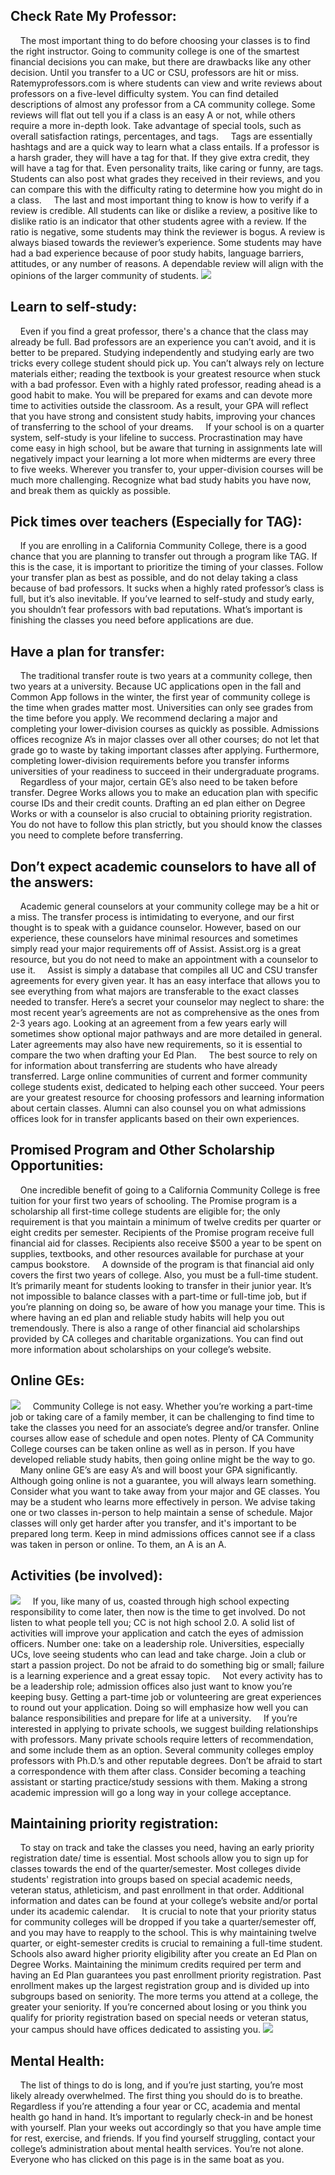 ## Check Rate My Professor:
&nbsp;&nbsp;&nbsp;&nbsp;The most important thing to do before choosing your classes is to find the right instructor. Going to community college is one of the smartest financial decisions you can make, but there are drawbacks like any other decision. Until you transfer to a UC or CSU, professors are hit or miss. Ratemyprofessors.com is where students can view and write reviews about professors on a five-level difficulty system. You can find detailed descriptions of almost any professor from a CA community college. Some reviews will flat out tell you if a class is an easy A or not, while others require a more in-depth look. Take advantage of special tools, such as overall satisfaction ratings, percentages, and tags. 
&nbsp;&nbsp;&nbsp;&nbsp;Tags are essentially hashtags and are a quick way to learn what a class entails. If a professor is a harsh grader, they will have a tag for that. If they give extra credit, they will have a tag for that. Even personality traits, like caring or funny, are tags. Students can also post what grades they received in their reviews, and you can compare this with the difficulty rating to determine how you might do in a class. 
&nbsp;&nbsp;&nbsp;&nbsp;The last and most important thing to know is how to verify if a review is credible. All students can like or dislike a review, a positive like to dislike ratio is an indicator that other students agree with a review. If the ratio is negative, some students may think the reviewer is bogus. A review is always biased towards the reviewer’s experience. Some students may have had a bad experience because of poor study habits, language barriers, attitudes, or any number of reasons. A dependable review will align with the opinions of the larger community of students.
![](https://images2.imgbox.com/b2/30/eWSQ0HFR_o.png)

## Learn to self-study:
&nbsp;&nbsp;&nbsp;&nbsp;Even if you find a great professor, there's a chance that the class may already be full. Bad professors are an experience you can’t avoid, and it is better to be prepared. Studying independently and studying early are two tricks every college student should pick up. You can’t always rely on lecture materials either; reading the textbook is your greatest resource when stuck with a bad professor. Even with a highly rated professor, reading ahead is a good habit to make. You will be prepared for exams and can devote more time to activities outside the classroom. As a result, your GPA will reflect that you have strong and consistent study habits, improving your chances of transferring to the school of your dreams. 
&nbsp;&nbsp;&nbsp;&nbsp;If your school is on a quarter system, self-study is your lifeline to success. Procrastination may have come easy in high school, but be aware that turning in assignments late will negatively impact your learning a lot more when midterms are every three to five weeks. Wherever you transfer to, your upper-division courses will be much more challenging. Recognize what bad study habits you have now, and break them as quickly as possible. 

## Pick times over teachers (Especially for TAG): 
&nbsp;&nbsp;&nbsp;&nbsp;If you are enrolling in a California Community College, there is a good chance that you are planning to transfer out through a program like TAG. If this is the case, it is important to prioritize the timing of your classes. Follow your transfer plan as best as possible, and do not delay taking a class because of bad professors. It sucks when a highly rated professor’s class is full, but it’s also inevitable. If you’ve learned to self-study and study early, you shouldn’t fear professors with bad reputations. What’s important is finishing the classes you need before applications are due.

## Have a plan for transfer: 
&nbsp;&nbsp;&nbsp;&nbsp;The traditional transfer route is two years at a community college, then two years at a university. Because UC applications open in the fall and Common App follows in the winter, the first year of community college is the time when grades matter most. Universities can only see grades from the time before you apply. We recommend declaring a major and completing your lower-division courses as quickly as possible. Admissions offices recognize A’s in major classes over all other courses; do not let that grade go to waste by taking important classes after applying. Furthermore, completing lower-division requirements before you transfer informs universities of your readiness to succeed in their undergraduate programs. 
&nbsp;&nbsp;&nbsp;&nbsp;Regardless of your major, certain GE’s also need to be taken before transfer. Degree Works allows you to make an education plan with specific course IDs and their credit counts. Drafting an ed plan either on Degree Works or with a counselor is also crucial to obtaining priority registration. You do not have to follow this plan strictly, but you should know the classes you need to complete before transferring. 

## Don’t expect academic counselors to have all of the answers: 
&nbsp;&nbsp;&nbsp;&nbsp;Academic general counselors at your community college may be a hit or a miss. The transfer process is intimidating to everyone, and our first thought is to speak with a guidance counselor. However, based on our experience, these counselors have minimal resources and sometimes simply read your major requirements off of Assist. Assist.org is a great resource, but you do not need to make an appointment with a counselor to use it. 
&nbsp;&nbsp;&nbsp;&nbsp;Assist is simply a database that compiles all UC and CSU transfer agreements for every given year. It has an easy interface that allows you to see everything from what majors are transferable to the exact classes needed to transfer. Here’s a secret your counselor may neglect to share: the most recent year’s agreements are not as comprehensive as the ones from 2-3 years ago. Looking at an agreement from a few years early will sometimes show optional major pathways and are more detailed in general. Later agreements may also have new requirements, so it is essential to compare the two when drafting your Ed Plan. 
&nbsp;&nbsp;&nbsp;&nbsp;The best source to rely on for information about transferring are students who have already transferred. Large online communities of current and former community college students exist, dedicated to helping each other succeed. Your peers are your greatest resource for choosing professors and learning information about certain classes. Alumni can also counsel you on what admissions offices look for in transfer applicants based on their own experiences.

## Promised Program and Other Scholarship Opportunities:
&nbsp;&nbsp;&nbsp;&nbsp;One incredible benefit of going to a California Community College is free tuition for your first two years of schooling. The Promise program is a scholarship all first-time college students are eligible for; the only requirement is that you maintain a minimum of twelve credits per quarter or eight credits per semester. Recipients of the Promise program receive full financial aid for classes. Recipients also receive $500 a year to be spent on supplies, textbooks, and other resources available for purchase at your campus bookstore.
&nbsp;&nbsp;&nbsp;&nbsp;A downside of the program is that financial aid only covers the first two years of college. Also, you must be a full-time student. It’s primarily meant for students looking to transfer in their junior year. It’s not impossible to balance classes with a part-time or full-time job, but if you’re planning on doing so, be aware of how you manage your time. This is where having an ed plan and reliable study habits will help you out tremendously. There is also a range of other financial aid scholarships provided by CA colleges and charitable organizations. You can find out more information about scholarships on your college’s website.

## Online GEs:
![](https://images2.imgbox.com/d8/0a/eL8Qa3Rh_o.png)
&nbsp;&nbsp;&nbsp;&nbsp;Community College is not easy. Whether you’re working a part-time job or taking care of a family member, it can be challenging to find time to take the classes you need for an associate’s degree and/or transfer. Online courses allow ease of schedule and open notes. Plenty of CA Community College courses can be taken online as well as in person. If you have developed reliable study habits, then going online might be the way to go. 
&nbsp;&nbsp;&nbsp;&nbsp;Many online GE’s are easy A’s and will boost your GPA significantly. Although going online is not a guarantee, you will always learn something. Consider what you want to take away from your major and GE classes. You may be a student who learns more effectively in person. We advise taking one or two classes in-person to help maintain a sense of schedule. Major classes will only get harder after you transfer, and it's important to be prepared long term. Keep in mind admissions offices cannot see if a class was taken in person or online. To them, an A is an A.

## Activities (be involved):
![](https://images2.imgbox.com/d4/d6/rMZBkwXu_o.png)
&nbsp;&nbsp;&nbsp;&nbsp;If you, like many of us, coasted through high school expecting responsibility to come later, then now is the time to get involved. Do not listen to what people tell you; CC is not high school 2.0. A solid list of activities will improve your application and catch the eyes of admission officers. Number one: take on a leadership role. Universities, especially UCs, love seeing students who can lead and take charge. Join a club or start a passion project. Do not be afraid to do something big or small; failure is a learning experience and a great essay topic. 
&nbsp;&nbsp;&nbsp;&nbsp;Not every activity has to be a leadership role; admission offices also just want to know you’re keeping busy. Getting a part-time job or volunteering are great experiences to round out your application. Doing so will emphasize how well you can balance responsibilities and prepare for life at a university. 
&nbsp;&nbsp;&nbsp;&nbsp;If you’re interested in applying to private schools, we suggest building relationships with professors. Many private schools require letters of recommendation, and some include them as an option. Several community colleges employ professors with Ph.D.’s and other reputable degrees. Don’t be afraid to start a correspondence with them after class. Consider becoming a teaching assistant or starting practice/study sessions with them. Making a strong academic impression will go a long way in your college acceptance. 

## Maintaining priority registration:
&nbsp;&nbsp;&nbsp;&nbsp;To stay on track and take the classes you need, having an early priority registration date/ time is essential. Most schools allow you to sign up for classes towards the end of the quarter/semester. Most colleges divide students' registration into groups based on special academic needs, veteran status, athleticism, and past enrollment in that order. Additional information and dates can be found at your college’s website and/or portal under its academic calendar. 
&nbsp;&nbsp;&nbsp;&nbsp;It is crucial to note that your priority status for community colleges will be dropped if you take a quarter/semester off, and you may have to reapply to the school. This is why maintaining twelve quarter, or eight-semester credits is crucial to remaining a full-time student. Schools also award higher priority eligibility after you create an Ed Plan on Degree Works. Maintaining the minimum credits required per term and having an Ed Plan guarantees you past enrollment priority registration. Past enrollment makes up the largest registration group and is divided up into subgroups based on seniority. The more terms you attend at a college, the greater your seniority. If you’re concerned about losing or you think you qualify for priority registration based on special needs or veteran status, your campus should have offices dedicated to assisting you.
![](https://images2.imgbox.com/3a/99/SopW82Kr_o.png)

## Mental Health:
&nbsp;&nbsp;&nbsp;&nbsp;The list of things to do is long, and if you’re just starting, you’re most likely already overwhelmed. The first thing you should do is to breathe. Regardless if you’re attending a four year or CC, academia and mental health go hand in hand. It’s important to regularly check-in and be honest with yourself. Plan your weeks out accordingly so that you have ample time for rest, exercise, and friends. If you find yourself struggling, contact your college’s administration about mental health services. You’re not alone. Everyone who has clicked on this page is in the same boat as you. 
